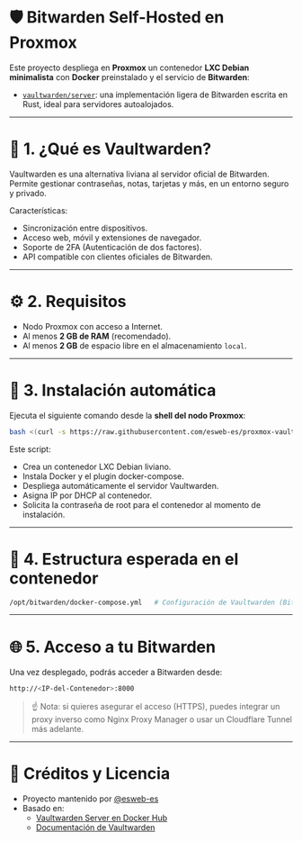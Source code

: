 # 🛡️ Bitwarden Self-Hosted en Proxmox

Este proyecto despliega en **Proxmox** un contenedor **LXC Debian minimalista** con **Docker** preinstalado y el servicio de **Bitwarden**:

- [`vaultwarden/server`](https://hub.docker.com/r/vaultwarden/server): una implementación ligera de Bitwarden escrita en Rust, ideal para servidores autoalojados.

---

# 🔐 1. ¿Qué es Vaultwarden?

Vaultwarden es una alternativa liviana al servidor oficial de Bitwarden. Permite gestionar contraseñas, notas, tarjetas y más, en un entorno seguro y privado.

Características:

- Sincronización entre dispositivos.
- Acceso web, móvil y extensiones de navegador.
- Soporte de 2FA (Autenticación de dos factores).
- API compatible con clientes oficiales de Bitwarden.

---

# ⚙️ 2. Requisitos

- Nodo Proxmox con acceso a Internet.
- Al menos **2 GB de RAM** (recomendado).
- Al menos **2 GB** de espacio libre en el almacenamiento `local`.

---

# 🧪 3. Instalación automática

Ejecuta el siguiente comando desde la **shell del nodo Proxmox**:

```bash
bash <(curl -s https://raw.githubusercontent.com/esweb-es/proxmox-vaultwarden/main/proxmox-vaultwarden.sh)
```

Este script:

- Crea un contenedor LXC Debian liviano.
- Instala Docker y el plugin docker-compose.
- Despliega automáticamente el servidor Vaultwarden.
- Asigna IP por DHCP al contenedor.
- Solicita la contraseña de root para el contenedor al momento de instalación.

---

# 📂 4. Estructura esperada en el contenedor

```bash
/opt/bitwarden/docker-compose.yml   # Configuración de Vaultwarden (Bitwarden ligero)
```

---

# 🌐 5. Acceso a tu Bitwarden

Una vez desplegado, podrás acceder a Bitwarden desde:

```bash
http://<IP-del-Contenedor>:8000
```

> ☝️ Nota: si quieres asegurar el acceso (HTTPS), puedes integrar un proxy inverso como Nginx Proxy Manager o usar un Cloudflare Tunnel más adelante.

---

# 🧾 Créditos y Licencia

- Proyecto mantenido por [@esweb-es](https://github.com/esweb-es)
- Basado en:
  - [Vaultwarden Server en Docker Hub](https://hub.docker.com/r/vaultwarden/server)
  - [Documentación de Vaultwarden](https://github.com/dani-garcia/vaultwarden)

